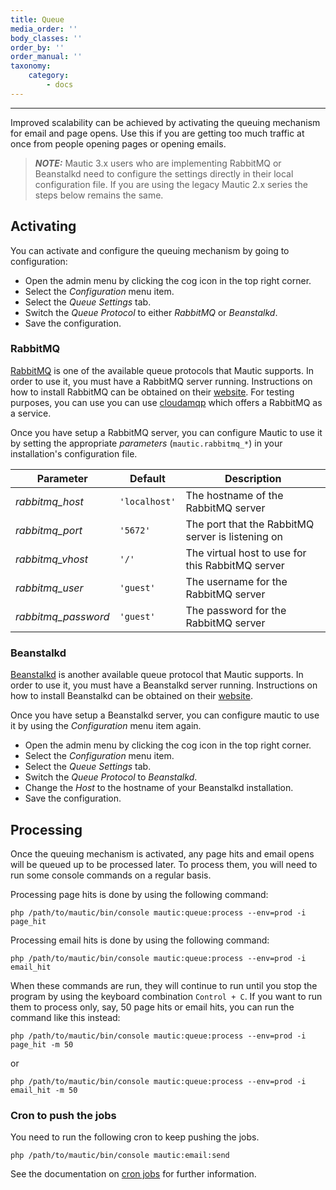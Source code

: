 ```yaml
---
title: Queue
media_order: ''
body_classes: ''
order_by: ''
order_manual: ''
taxonomy:
    category:
        - docs
---
```


-----------


Improved scalability can be achieved by activating the queuing mechanism for email and page opens.  Use this if you
are getting too much traffic at once from people opening pages or opening emails.

> **_NOTE:_**  Mautic 3.x users who are implementing RabbitMQ or Beanstalkd need to configure the settings directly in their local configuration file. If you are using the legacy Mautic 2.x series the steps below remains the same. 


## Activating

You can activate and configure the queuing mechanism by going to configuration:

- Open the admin menu by clicking the cog icon in the top right corner.
- Select the *Configuration* menu item.
- Select the *Queue Settings* tab.
- Switch the *Queue Protocol* to either *RabbitMQ* or *Beanstalkd*.
- Save the configuration.

### RabbitMQ

[RabbitMQ][rabbitMQ] is one of the available queue protocols that Mautic supports.
In order to use it, you must have a RabbitMQ server running.  Instructions on how to install RabbitMQ can be obtained
on their [website][rabbitMQ-website].  For testing purposes, you can use
you can use [cloudamqp][cloudamqp] which offers a RabbitMQ as a service.

Once you have setup a RabbitMQ server, you can configure Mautic to use it by setting the appropriate *parameters* (`mautic.rabbitmq_*`) in your installation's configuration file.

| Parameter           | Default       | Description                                       |
|---------------------|---------------|---------------------------------------------------|
| *rabbitmq_host*     | `'localhost'` | The hostname of the RabbitMQ server               |
| *rabbitmq_port*     | `'5672'`      | The port that the RabbitMQ server is listening on |
| *rabbitmq_vhost*    | `'/'`         | The virtual host to use for this RabbitMQ server  |
| *rabbitmq_user*     | `'guest'`     | The username for the RabbitMQ server              |
| *rabbitmq_password* | `'guest'`     | The password for the RabbitMQ server              |

### Beanstalkd

[Beanstalkd][beanstalkd] is another available queue protocol that Mautic supports.
In order to use it, you must have a Beanstalkd server running.  Instructions on how to install Beanstalkd can be
obtained on their [website][beanstalkd-website].

Once you have setup a Beanstalkd server, you can configure mautic to use it by using the *Configuration* menu item again.

- Open the admin menu by clicking the cog icon in the top right corner.
- Select the *Configuration* menu item.
- Select the *Queue Settings* tab.
- Switch the *Queue Protocol* to *Beanstalkd*.
- Change the *Host* to the hostname of your Beanstalkd installation.
- Save the configuration.

## Processing

Once the queuing mechanism is activated, any page hits and email opens will be queued up to be processed later.
To process them, you will need to run some console commands on a regular basis.

Processing page hits is done by using the following command:

```
php /path/to/mautic/bin/console mautic:queue:process --env=prod -i page_hit
```

Processing email hits is done by using the following command:

```
php /path/to/mautic/bin/console mautic:queue:process --env=prod -i email_hit
```

When these commands are run, they will continue to run until you stop the program by using the keyboard
combination `Control + C`.  If you want to run them to process only, say, 50 page hits or email hits, you can
run the command like this instead:

```
php /path/to/mautic/bin/console mautic:queue:process --env=prod -i page_hit -m 50
```

or

```
php /path/to/mautic/bin/console mautic:queue:process --env=prod -i email_hit -m 50
```

### Cron to push the jobs
You need to run the following cron to keep pushing the jobs.
```
php /path/to/mautic/bin/console mautic:email:send
```
See the documentation on [cron jobs][cron-jobs] for further information.

[cron-jobs]: </setup/cron-jobs>
[rabbitMQ]: <https://www.rabbitmq.com/features.html>
[rabbitMQ-website]: <http://www.rabbitmq.com/download.html>
[cloudamqp]: <https://www.cloudamqp.com/>
[beanstalkd]: <https://kr.github.io/beanstalkd/>
[beanstalkd-website]: <https://kr.github.io/beanstalkd/download.html>
